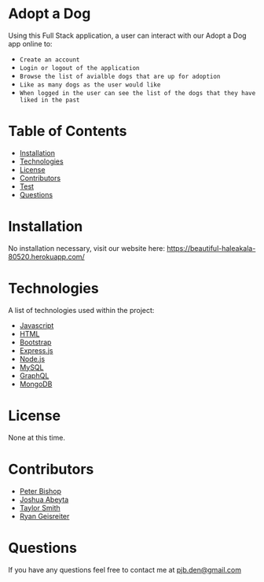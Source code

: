 # Adopt a Dog

Using this Full Stack application, a user can interact with our Adopt a Dog app online to:

- `Create an account`
- `Login or logout of the application`
- `Browse the list of avialble dogs that are up for adoption`
- `Like as many dogs as the user would like`
- `When logged in the user can see the list of the dogs that they have liked in the past`

# Table of Contents

- [Installation](#installation)
- [Technologies](#technologies)
- [License](#license)
- [Contributors](#contributors)
- [Test](#tests)
- [Questions](#questions)

# Installation

No installation necessary, visit our website here: https://beautiful-haleakala-80520.herokuapp.com/

# Technologies

A list of technologies used within the project:

- [Javascript](https://www.javascript.com/)
- [HTML](https://html.com/)
- [Bootstrap](https://getbootstrap.com/)
- [Express.js](https://expressjs.com/)
- [Node.js](https://nodejs.org/en/)
- [MySQL](https://www.mysql.com/)
- [GraphQL](https://graphql.org/)
- [MongoDB](https://www.mongodb.com/)

# License

None at this time.

# Contributors

- [Peter Bishop](https://github.com/pierre81385)
- [Joshua Abeyta](https://github.com/mentaltemple)
- [Taylor Smith](https://github.com/tbsmith0205)
- [Ryan Geisreiter](https://github.com/rgeisreiter)

# Questions

If you have any questions feel free to contact me at pjb.den@gmail.com
